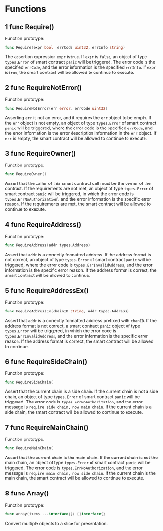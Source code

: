 # Functions

## 1 func Require()

Function prototype:

```go
func Require(expr bool, errCode uint32, errInfo string)
```

The assertion expression `expr` is`true`. If `expr` is `false`, an object of type `types.Error` of smart contract `panic` will be triggered. The error code is the specified `errCode`, and the error information is the specified `errInfo`. If `expr` is`true`, the smart contract will be allowed to continue to execute.

## 2 func RequireNotError()

Function prototype:

```go
func RequireNotError(err error, errCode uint32)
```

Asserting `err` is not an error, and it requires the `err` object to be empty. If the `err` object is not empty, an object of type `types.Error` of smart contract `panic` will be triggered, where the error code is the specified `errCode`, and the error information is the error description information in the `err` object. If `err` is empty, the smart contract will be allowed to continue to execute.

## 3 func RequireOwner()

Function prototype:

```go
func RequireOwner()
```

Assert that the caller of this smart contract call must be the owner of the contract. If the requirements are not met, an object of type `types.Error` of smart contract `panic` will be triggered, in which the error code is `types.ErrNoAuthorization`', and the error information is the specific error reason. If the requirements are met, the smart contract will be allowed to continue to execute.

## 4 func RequireAddress()

Function prototype:

```go
func RequireAddress(addr types.Address)
```

Assert that `addr` is a correctly formatted address. If the address format is not correct, an object of type `types.Error` of smart contract `panic` will be triggered, where the error code is `types.ErrInvalidAddress`, and the error information is the specific error reason. If the address format is correct, the smart contract will be allowed to continue.

## 5 func RequireAddressEx()

Function prototype:

```go
func RequireAddressEx(chainID string, addr types.Address)
```

Assert that `addr` is a correctly formatted address prefixed with `chanID`. If the address format is not correct, a smart contract `panic` object of type `types.Error` will be triggered, in which the error code is `types.ErrInvalidAddress`, and the error information is the specific error reason. If the address format is correct, the smart contract will be allowed to continue.

## 6 func RequireSideChain()

Function prototype:

```go
func RequireSideChain()
```

Assert that the current chain is a side chain. If the current chain is not a side chain, an object of type `types.Error` of smart contract `panic` will be triggered. The error code is `types.ErrNoAuthorization`, and the error message is `require side chain, now main chain`. If the current chain is a side chain, the smart contract will be allowed to continue to execute.

## 7 func RequireMainChain()

Function prototype:

```go
func RequireMainChain()
```

Assert that the current chain is the main chain. If the current chain is not the main chain, an object of type `types.Error` of smart contract `panic` will be triggered. The error code is `types.ErrNoAuthorization`, and the error message is `require main chain, now side chain`. If the current chain is the main chain, the smart contract will be allowed to continue to execute.

## 8 func Array()

Function prototype:

```go
func Array(items ...interface{}) []interface{}
```

Convert multiple objects to a slice for presentation.
